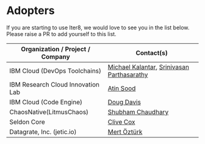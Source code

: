 # Adopters

If you are starting to use Iter8, we would love to see you in the list below. Please raise a PR to add yourself to this list.

| Organization / Project / Company  | Contact(s)                                                                                              |
|-----------------------------------|---------------------------------------------------------------------------------------------------------|
| IBM Cloud (DevOps Toolchains)     | [Michael Kalantar](https://github.com/kalantar), [Srinivasan Parthasarathy](https://github.com/sriumcp) |
| IBM Research Cloud Innovation Lab | [Atin Sood](https://github.com/atinsood)                                                                |
| IBM Cloud (Code Engine)           | [Doug Davis](https://github.com/duglin)                                                                 |
| ChaosNative(LitmusChaos)          | [Shubham Chaudhary](https://github.com/ispeakc0de)                                                      |
| Seldon Core                       | [Clive Cox](https://github.com/cliveseldon)                                                             |
| Datagrate, Inc. (jetic.io)        | [Mert Öztürk](https://github.com/mertdotcc)                                                             |

